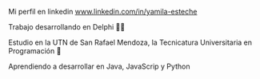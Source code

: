 Mi perfil en linkedin www.linkedin.com/in/yamila-esteche

Trabajo desarrollando en Delphi 👩‍💻

Estudio en la UTN de San Rafael Mendoza, la Tecnicatura Universitaria en Programación 🎒

Aprendiendo a desarrollar en Java, JavaScrip y Python 


